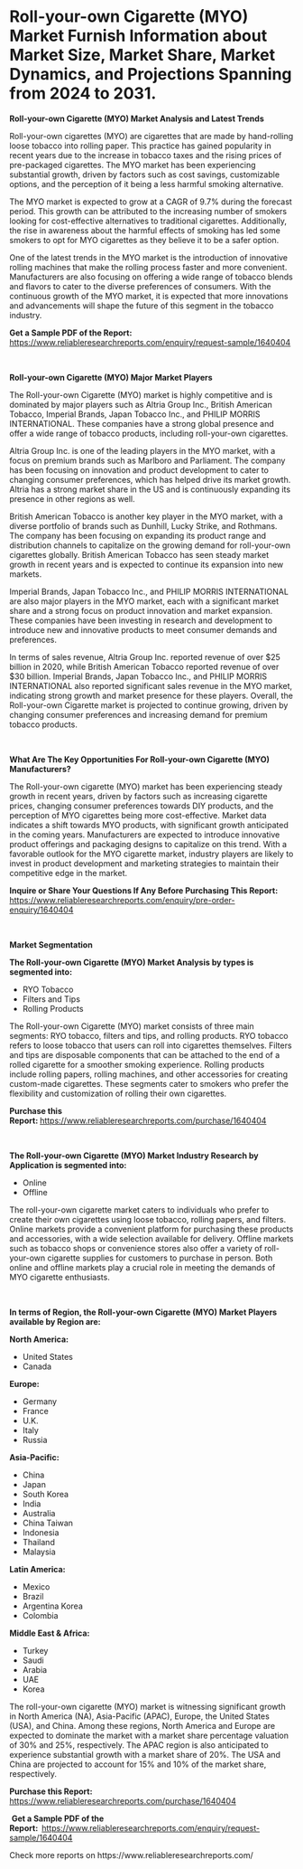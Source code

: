 <p><h1>Roll-your-own Cigarette (MYO) Market Furnish Information about Market Size, Market Share, Market Dynamics, and Projections Spanning from 2024 to 2031.</h1></p><p><strong>Roll-your-own Cigarette (MYO) Market Analysis and Latest Trends</strong></p>
<p><p>Roll-your-own cigarettes (MYO) are cigarettes that are made by hand-rolling loose tobacco into rolling paper. This practice has gained popularity in recent years due to the increase in tobacco taxes and the rising prices of pre-packaged cigarettes. The MYO market has been experiencing substantial growth, driven by factors such as cost savings, customizable options, and the perception of it being a less harmful smoking alternative.</p><p>The MYO market is expected to grow at a CAGR of 9.7% during the forecast period. This growth can be attributed to the increasing number of smokers looking for cost-effective alternatives to traditional cigarettes. Additionally, the rise in awareness about the harmful effects of smoking has led some smokers to opt for MYO cigarettes as they believe it to be a safer option.</p><p>One of the latest trends in the MYO market is the introduction of innovative rolling machines that make the rolling process faster and more convenient. Manufacturers are also focusing on offering a wide range of tobacco blends and flavors to cater to the diverse preferences of consumers. With the continuous growth of the MYO market, it is expected that more innovations and advancements will shape the future of this segment in the tobacco industry.</p></p>
<p><strong>Get a Sample PDF of the Report:&nbsp;</strong> <a href="https://www.reliableresearchreports.com/enquiry/request-sample/1640404">https://www.reliableresearchreports.com/enquiry/request-sample/1640404</a></p>
<p>&nbsp;</p>
<p><strong>Roll-your-own Cigarette (MYO) Major Market Players</strong></p>
<p><p>The Roll-your-own Cigarette (MYO) market is highly competitive and is dominated by major players such as Altria Group Inc., British American Tobacco, Imperial Brands, Japan Tobacco Inc., and PHILIP MORRIS INTERNATIONAL. These companies have a strong global presence and offer a wide range of tobacco products, including roll-your-own cigarettes.</p><p>Altria Group Inc. is one of the leading players in the MYO market, with a focus on premium brands such as Marlboro and Parliament. The company has been focusing on innovation and product development to cater to changing consumer preferences, which has helped drive its market growth. Altria has a strong market share in the US and is continuously expanding its presence in other regions as well.</p><p>British American Tobacco is another key player in the MYO market, with a diverse portfolio of brands such as Dunhill, Lucky Strike, and Rothmans. The company has been focusing on expanding its product range and distribution channels to capitalize on the growing demand for roll-your-own cigarettes globally. British American Tobacco has seen steady market growth in recent years and is expected to continue its expansion into new markets.</p><p>Imperial Brands, Japan Tobacco Inc., and PHILIP MORRIS INTERNATIONAL are also major players in the MYO market, each with a significant market share and a strong focus on product innovation and market expansion. These companies have been investing in research and development to introduce new and innovative products to meet consumer demands and preferences.</p><p>In terms of sales revenue, Altria Group Inc. reported revenue of over $25 billion in 2020, while British American Tobacco reported revenue of over $30 billion. Imperial Brands, Japan Tobacco Inc., and PHILIP MORRIS INTERNATIONAL also reported significant sales revenue in the MYO market, indicating strong growth and market presence for these players. Overall, the Roll-your-own Cigarette market is projected to continue growing, driven by changing consumer preferences and increasing demand for premium tobacco products.</p></p>
<p>&nbsp;</p>
<p><strong>What Are The Key Opportunities For Roll-your-own Cigarette (MYO) Manufacturers?</strong></p>
<p><p>The Roll-your-own cigarette (MYO) market has been experiencing steady growth in recent years, driven by factors such as increasing cigarette prices, changing consumer preferences towards DIY products, and the perception of MYO cigarettes being more cost-effective. Market data indicates a shift towards MYO products, with significant growth anticipated in the coming years. Manufacturers are expected to introduce innovative product offerings and packaging designs to capitalize on this trend. With a favorable outlook for the MYO cigarette market, industry players are likely to invest in product development and marketing strategies to maintain their competitive edge in the market.</p></p>
<p><strong>Inquire or Share Your Questions If Any Before Purchasing This Report:</strong> <a href="https://www.reliableresearchreports.com/enquiry/pre-order-enquiry/1640404">https://www.reliableresearchreports.com/enquiry/pre-order-enquiry/1640404</a></p>
<p>&nbsp;</p>
<p><strong>Market Segmentation</strong></p>
<p><strong>The Roll-your-own Cigarette (MYO) Market Analysis by types is segmented into:</strong></p>
<p><ul><li>RYO Tobacco</li><li>Filters and Tips</li><li>Rolling Products</li></ul></p>
<p><p>The Roll-your-own Cigarette (MYO) market consists of three main segments: RYO tobacco, filters and tips, and rolling products. RYO tobacco refers to loose tobacco that users can roll into cigarettes themselves. Filters and tips are disposable components that can be attached to the end of a rolled cigarette for a smoother smoking experience. Rolling products include rolling papers, rolling machines, and other accessories for creating custom-made cigarettes. These segments cater to smokers who prefer the flexibility and customization of rolling their own cigarettes.</p></p>
<p><strong>Purchase this Report:&nbsp;</strong><a href="https://www.reliableresearchreports.com/purchase/1640404">https://www.reliableresearchreports.com/purchase/1640404</a></p>
<p>&nbsp;</p>
<p><strong>The Roll-your-own Cigarette (MYO) Market Industry Research by Application is segmented into:</strong></p>
<p><ul><li>Online</li><li>Offline</li></ul></p>
<p><p>The roll-your-own cigarette market caters to individuals who prefer to create their own cigarettes using loose tobacco, rolling papers, and filters. Online markets provide a convenient platform for purchasing these products and accessories, with a wide selection available for delivery. Offline markets such as tobacco shops or convenience stores also offer a variety of roll-your-own cigarette supplies for customers to purchase in person. Both online and offline markets play a crucial role in meeting the demands of MYO cigarette enthusiasts.</p></p>
<p>&nbsp;</p>
<p><strong>In terms of Region, the Roll-your-own Cigarette (MYO) Market Players available by Region are:</strong></p>
<p>
    <p> <strong> North America: </strong>
        <ul>
            <li>United States</li>
            <li>Canada</li>
        </ul>
        </p> 
    <p> <strong> Europe: </strong>
        <ul>
            <li>Germany</li>
            <li>France</li>
            <li>U.K.</li>
            <li>Italy</li>
            <li>Russia</li>
        </ul>
        </p> 
    <p> <strong> Asia-Pacific: </strong>
        <ul>
            <li>China</li>
            <li>Japan</li>
            <li>South Korea</li>
            <li>India</li>
            <li>Australia</li>
            <li>China Taiwan</li>
            <li>Indonesia</li>
            <li>Thailand</li>
            <li>Malaysia</li>
        </ul>
        </p> 
    <p> <strong> Latin America: </strong>
        <ul>
            <li>Mexico</li>
            <li>Brazil</li>
            <li>Argentina Korea</li>
            <li>Colombia</li>
        </ul>
        </p> 
    <p> <strong> Middle East & Africa: </strong>
        <ul>
            <li>Turkey</li>
            <li>Saudi</li>
            <li>Arabia</li>
            <li>UAE</li>
            <li>Korea</li>
        </ul>
    </p>
    </p>
<p><p>The roll-your-own cigarette (MYO) market is witnessing significant growth in North America (NA), Asia-Pacific (APAC), Europe, the United States (USA), and China. Among these regions, North America and Europe are expected to dominate the market with a market share percentage valuation of 30% and 25%, respectively. The APAC region is also anticipated to experience substantial growth with a market share of 20%. The USA and China are projected to account for 15% and 10% of the market share, respectively.</p></p>
<p><strong>Purchase this Report: </strong><a href="https://www.reliableresearchreports.com/purchase/1640404">https://www.reliableresearchreports.com/purchase/1640404</a></p>
<p>&nbsp;<strong>Get a Sample PDF of the Report:&nbsp;&nbsp;</strong><a href="https://www.reliableresearchreports.com/enquiry/request-sample/1640404">https://www.reliableresearchreports.com/enquiry/request-sample/1640404</a></p>
<p><strong></strong></p>
<p>Check more reports on https://www.reliableresearchreports.com/</p>